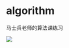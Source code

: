 # algorithm
马士兵老师的算法课练习

<a href="https://996.icu"><img src="https://img.shields.io/badge/link-996.icu-red.svg"></a>
